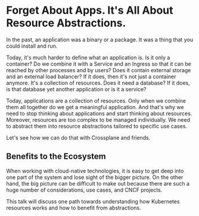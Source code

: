 # Forget About Apps. It's All About Resource Abstractions.

In the past, an application was a binary or a package. It was a thing that you could install and run.

Today, it's much harder to define what an application is. Is it only a container? Do we combine it with a Service and an Ingress so that it can be reached by other processes and by users? Does it contain external storage and an external load balancer? If it does, then it's not just a container anymore. It's a collection of resources. Does it need a database? If it does, is that database yet another application or is it a service?

Today, applications are a collection of resources. Only when we combine them all together do we get a meaningful application. And that's why we need to stop thinking about applications and start thinking about resources. Moreover, resources are too complex to be managed individually. We need to abstract them into resource abstractions tailored to specific use cases.

Let's see how we can do that with Crossplane and friends.

## Benefits to the Ecosystem

When working with cloud-native technologies, it is easy to get deep into one part of the system and lose sight of the bigger picture. On the other hand, the big picture can be difficult to make out because there are such a huge number of considerations, use cases, and CNCF projects.  

This talk will discuss one path towards understanding how Kubernetes resources works and how to benefit from abstractions.
